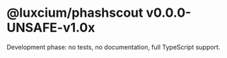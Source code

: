 # @luxcium/phashscout v0.0.0-UNSAFE-v1.0x

Development phase: no tests, no documentation, full TypeScript support.
